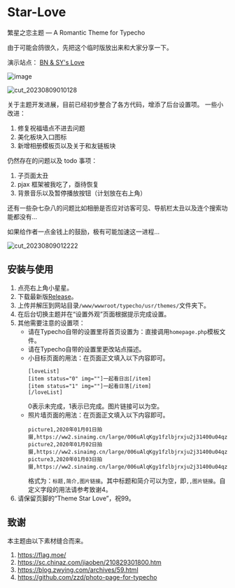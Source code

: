# Star-Love
繁星之恋主题 — A Romantic Theme for Typecho

由于可能会鸽很久，先把这个临时版放出来和大家分享一下。

演示站点： [BN & SY's Love](https://love.crowya.com/)

![image](https://github.com/crowya/Star-Love/assets/61354956/cf386b22-0df5-47f3-9d82-ac8d723a3ea9)

![cut_20230809010128](https://github.com/crowya/Star-Love/assets/61354956/69be4fe2-f73a-49a8-89ac-f11a15a6d924)

关于主题开发进展，目前已经初步整合了各方代码，增添了后台设置项。
一些小改进：
1. 修复祝福墙点不进去问题
2. 美化板块入口图标
3. 新增相册模板页以及关于和友链板块

仍然存在的问题以及 todo 事项：
1. 子页面太丑
2. pjax 框架被我吃了，亟待恢复
3. 背景音乐以及暂停播放按钮（计划放在右上角）

还有一些杂七杂八的问题比如相册是否应对访客可见、导航栏太丑以及连个搜索功能都没有…

如果给作者一点金钱上的鼓励，极有可能加速这一进程…

![cut_20230809012222](https://github.com/crowya/Star-Love/assets/61354956/3ba4dbdd-d2ab-456d-94a2-bfe51511d6dc)

## 安装与使用
1. 点亮右上角小星星。
2. 下载最新版[Release](https://github.com/crowya/Star-Love/releases)。
3. 上传并解压到网站目录`/www/wwwroot/typecho/usr/themes/`文件夹下。
4. 在后台切换主题并在“设置外观”页面根据提示完成设置。
5. 其他需要注意的设置项：
    - 请在Typecho自带的设置里将首页设置为：直接调用`homepage.php`模板文件。
    - 请在Typecho自带的设置里更改站点描述。
    - 小目标页面的用法：在页面正文填入以下内容即可。
      ```
      [loveList]
      [item status="0" img=""]一起看日出[/item]
      [item status="1" img=""]一起看日落[/item]
      [/loveList]
      ```
      0表示未完成，1表示已完成。图片链接可以为空。
    - 照片墙页面的用法：在页面正文填入以下内容即可。
      ```
      picture1,2020年01月01日拍摄,https://ww2.sinaimg.cn/large/006uAlqKgy1fzlbjrxju2j31400u04qz.jpg
      picture2,2020年01月02日拍摄,https://ww2.sinaimg.cn/large/006uAlqKgy1fzlbjrxju2j31400u04qz.jpg
      picture3,2020年01月03日拍摄,https://ww2.sinaimg.cn/large/006uAlqKgy1fzlbjrxju2j31400u04qz.jpg
      ```
      格式为：`标题,简介,图片链接`。其中标题和简介可以为空，即`,,图片链接`。自定义字段的用法请参考致谢4。
6. 请保留页脚的“Theme Star Love”，祝99。

## 致谢
本主题由以下素材缝合而来。
1. https://flag.moe/
2. https://sc.chinaz.com/jiaoben/210829301800.htm
3. https://blog.zwying.com/archives/59.html
4. https://github.com/zzd/photo-page-for-typecho
